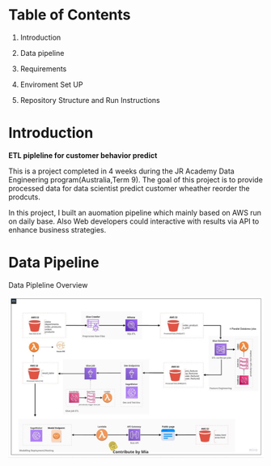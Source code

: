 # Table of Contents
1. Introduction

2. Data pipeline

3. Requirements

4. Enviroment Set UP

5. Repository Structure and Run Instructions


# Introduction

**ETL pipleline for customer behavior predict**

<p>This is a project completed in 4 weeks during the JR Academy Data Engineering program(Australia,Term 9). 
The goal of this project is to provide processed data for data scientist predict customer wheather reorder the prodcuts. 

In this project, I built an auomation pipeline which mainly based on AWS run on daily base. Also Web developers could interactive with results via API to enhance business strategies.  </p>

# Data Pipeline

Data Pipleline Overview

![data pipeline image](https://github.com/richa-beep/ETL-pipelin-for-customer-behavior-predict/blob/54e7c6a05b7fd20b36deda955c54cc768745b0c9/static/photo_2022-04-16_19-25-05.jpg)








 
